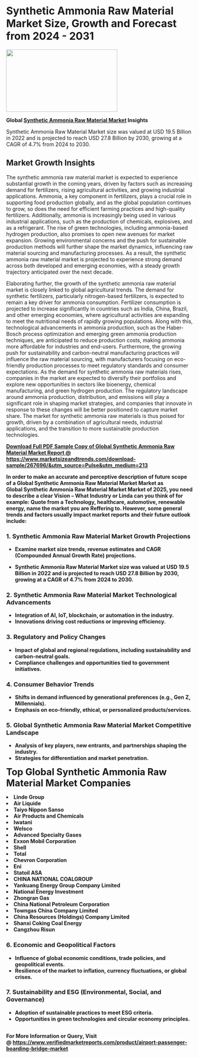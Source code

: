 <H1>Synthetic Ammonia Raw Material Market Size, Growth and Forecast from 2024 - 2031</H1><img class="aligncenter size-medium wp-image-584254" src="https://thirdeyenews.in/wp-content/uploads/2024/09/Global-Market-Research-300x168.jpeg" alt="" width="300" height="168" /><p><strong>Global&nbsp;<a href="https://www.marketsizeandtrends.com/download-sample/267696/&amp;utm_source=Pulse&amp;utm_medium=213">Synthetic Ammonia Raw Material Market</a> Insights</strong></p><p>Synthetic Ammonia Raw Material Market size was valued at USD 19.5 Billion in 2022 and is projected to reach USD 27.8 Billion by 2030, growing at a CAGR of 4.7% from 2024 to 2030.</p><p><h2>Market Growth Insights</h2> <p>The synthetic ammonia raw material market is expected to experience substantial growth in the coming years, driven by factors such as increasing demand for fertilizers, rising agricultural activities, and growing industrial applications. Ammonia, a key component in fertilizers, plays a crucial role in supporting food production globally, and as the global population continues to grow, so does the need for efficient farming practices and high-quality fertilizers. Additionally, ammonia is increasingly being used in various industrial applications, such as the production of chemicals, explosives, and as a refrigerant. The rise of green technologies, including ammonia-based hydrogen production, also promises to open new avenues for market expansion. Growing environmental concerns and the push for sustainable production methods will further shape the market dynamics, influencing raw material sourcing and manufacturing processes. As a result, the synthetic ammonia raw material market is projected to experience strong demand across both developed and emerging economies, with a steady growth trajectory anticipated over the next decade.</p> <p><strong><a href="#"></a></strong></p> <p>Elaborating further, the growth of the synthetic ammonia raw material market is closely linked to global agricultural trends. The demand for synthetic fertilizers, particularly nitrogen-based fertilizers, is expected to remain a key driver for ammonia consumption. Fertilizer consumption is projected to increase significantly in countries such as India, China, Brazil, and other emerging economies, where agricultural activities are expanding to meet the nutritional needs of rapidly growing populations. Along with this, technological advancements in ammonia production, such as the Haber-Bosch process optimization and emerging green ammonia production techniques, are anticipated to reduce production costs, making ammonia more affordable for industries and end-users. Furthermore, the growing push for sustainability and carbon-neutral manufacturing practices will influence the raw material sourcing, with manufacturers focusing on eco-friendly production processes to meet regulatory standards and consumer expectations. As the demand for synthetic ammonia raw materials rises, companies in the market are expected to diversify their portfolios and explore new opportunities in sectors like bioenergy, chemical manufacturing, and green hydrogen production. The regulatory landscape around ammonia production, distribution, and emissions will play a significant role in shaping market strategies, and companies that innovate in response to these changes will be better positioned to capture market share. The market for synthetic ammonia raw materials is thus poised for growth, driven by a combination of agricultural needs, industrial applications, and the transition to more sustainable production technologies. <p><strong><a href="#"></p><p><span class=""><strong>Download Full PDF Sample Copy of Global Synthetic Ammonia Raw Material Market Report</strong> @ <a href="https://www.marketsizeandtrends.com/download-sample/267696/&amp;utm_source=Pulse&amp;utm_medium=213" target="_blank">https://www.marketsizeandtrends.com/download-sample/267696/&amp;utm_source=Pulse&amp;utm_medium=213</a></span></p><p>In order to make an accurate and perceptive description of future scope of a Global&nbsp;Synthetic Ammonia Raw Material Market Market as Global&nbsp;Synthetic Ammonia Raw Material Market Market of 2025, you need to describe a clear Vision &ndash; What Industry or Linda can you think of for example: Quote from a Technology, healthcare, automotive, renewable energy, name the market you are Reffering to. However, some general trends and factors usually impact market reports and their future outlook include:</p><h3>1.&nbsp;<strong>Synthetic Ammonia Raw Material Market Growth Projections</strong></h3><ul><li>Examine market size trends, revenue estimates and CAGR (Compounded Annual Growth Rate) projections.</li><li><p>Synthetic Ammonia Raw Material Market size was valued at USD 19.5 Billion in 2022 and is projected to reach USD 27.8 Billion by 2030, growing at a CAGR of 4.7% from 2024 to 2030.</p></li></ul><h3>2.&nbsp;<strong>Synthetic Ammonia Raw Material Market Technological Advancements</strong></h3><ul><li>Integration of AI, IoT, blockchain, or automation in the industry.</li><li>Innovations driving cost reductions or improving efficiency.</li></ul><h3>3.&nbsp;<strong>Regulatory and Policy Changes</strong></h3><ul><li>Impact of global and regional regulations, including sustainability and carbon-neutral goals.</li><li>Compliance challenges and opportunities tied to government initiatives.</li></ul><h3>4.&nbsp;<strong>Consumer Behavior Trends</strong></h3><ul><li>Shifts in demand influenced by generational preferences (e.g., Gen Z, Millennials).</li><li>Emphasis on eco-friendly, ethical, or personalized products/services.</li></ul><h3>5.&nbsp;<strong>Global Synthetic Ammonia Raw Material Market Competitive Landscape</strong></h3><ul><li>Analysis of key players, new entrants, and partnerships shaping the industry.</li><li>Strategies for differentiation and market penetration.</li></ul><p data-pm-slice="1 1 []"><span style="color: inherit; font-family: inherit; font-size: 25px;">Top Global Synthetic Ammonia Raw Material Market Companies</span></p><div class="" data-test-id=""><p><li>Linde Group</li><li> Air Liquide</li><li> Taiyo Nippon Sanso</li><li> Air Products and Chemicals</li><li> Iwatani</li><li> Welsco</li><li> Advanced Specialty Gases</li><li> Exxon Mobil Corporation</li><li> Shell</li><li> Total</li><li> Chevron Corporation</li><li> Eni</li><li> Statoil ASA</li><li> CHINA NATIONAL COALGROUP</li><li> Yankuang Energy Group Company Limited</li><li> National Energy Investment</li><li> Zhongran Gas</li><li> China National Petroleum Corporation</li><li> Towngas China Company Limited</li><li> China Resources (Holdings) Company Limited</li><li> Shanxi Coking Coal Energy</li><li> Cangzhou Risun</li></p></div><h3>6.&nbsp;<strong>Economic and Geopolitical Factors</strong></h3><ul><li>Influence of global economic conditions, trade policies, and geopolitical events.</li><li>Resilience of the market to inflation, currency fluctuations, or global crises.</li></ul><h3>7.&nbsp;<strong>Sustainability and ESG (Environmental, Social, and Governance)</strong></h3><ul><li>Adoption of sustainable practices to meet ESG criteria.</li><li>Opportunities in green technologies and circular economy principles.</li></ul><h2><strong style="font-size: 14px;">For More Information or Query, Visit @&nbsp;</strong><a style="background-color: #ffffff; font-size: 14px;" href="https://www.marketsizeandtrends.com/report/synthetic-ammonia-raw-material-market/" target="_blank">https://www.verifiedmarketreports.com/product/airport-passenger-boarding-bridge-market</a></h2>
